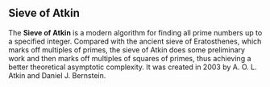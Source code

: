 ## Sieve of Atkin

The **Sieve of Atkin** is a modern algorithm for finding all prime numbers
up to a specified integer. Compared with the ancient sieve of Eratosthenes, which marks
off multiples of primes, the sieve of Atkin does some preliminary work and then marks
off multiples of squares of primes, thus achieving a better theoretical asymptotic
complexity. It was created in 2003 by A. O. L. Atkin and Daniel J. Bernstein.
